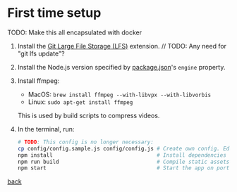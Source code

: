 # First time setup

TODO: Make this all encapsulated with docker

1. Install the [Git Large File Storage (LFS)](https://git-lfs.github.com/) extension.
// TODO: Any need for "git lfs update"?
2. Install the Node.js version specified by [package.json](./package.json)'s `engine` property.
3. Install ffmpeg:
    - MacOS: `brew install ffmpeg --with-libvpx --with-libvorbis`
    - Linux: `sudo apt-get install ffmpeg`

   This is used by build scripts to compress videos.
4. In the terminal, run:

    ```bash
    # TODO: This config is no longer necessary:
    cp config/config.sample.js config/config.js # Create own config. Edit for environment.
    npm install                                 # Install dependencies
    npm run build                               # Compile static assets (JS, CSS, image compression)
    npm start                                   # Start the app on port specified in config.js
    ```

[back](../README.md)
